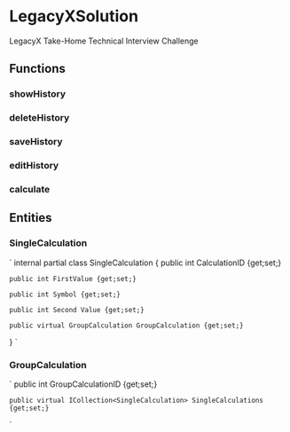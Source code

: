 # LegacyXSolution
LegacyX Take-Home Technical Interview Challenge

## Functions
  ### showHistory
  
  ### deleteHistory
  
  ### saveHistory
  
  ### editHistory
  
  ### calculate
  
## Entities
  ### SingleCalculation
  `
  internal partial class SingleCalculation
  {
    public int CalculationID {get;set;}
    
    public int FirstValue {get;set;}
    
    public int Symbol {get;set;}
    
    public int Second Value {get;set;}
    
    public virtual GroupCalculation GroupCalculation {get;set;}
  }
  `
  
  ### GroupCalculation
  `
    public int GroupCalculationID {get;set;}
  
    public virtual ICollection<SingleCalculation> SingleCalculations {get;set;}
  `
